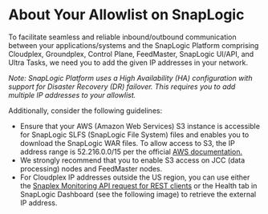 # About Your Allowlist on SnapLogic

To facilitate seamless and reliable inbound/outbound communication between your applications/systems and the SnapLogic Platform comprising Cloudplex, Groundplex, Control Plane, FeedMaster, SnapLogic UI/API, and Ultra Tasks, we need you to add the given IP addresses in your network.

_Note: SnapLogic Platform uses a High Availability \(HA\) configuration with support for Disaster Recovery \(DR\) failover. This requires you to add multiple IP addresses to your allowlist._

Additionally, consider the following guidelines:

* Ensure that your AWS \(Amazon Web Services\) S3 instance is accessible for SnapLogic SLFS \(SnapLogic File System\) files and enables you to download the SnapLogic WAR files. To allow access to S3, the IP address range is 52.216.0.0/15 per the official [AWS documentation.](https://ip-ranges.amazonaws.com/ip-ranges.json)
* We strongly recommend that you to enable S3 access on JCC \(data processing\) nodes and FeedMaster nodes.
* For Cloudplex IP addresses outside the US region, you can use either the [Snaplex Monitoring API request for REST clients](https://docs-snaplogic.atlassian.net/wiki/spaces/SD/pages/1438923/Snaplex+Monitoring+APIs#SnaplexMonitoringAPIs-UsingRESTClients) or the Health tab in SnapLogic Dashboard \(see the following image\) to retrieve the external IP address. 

